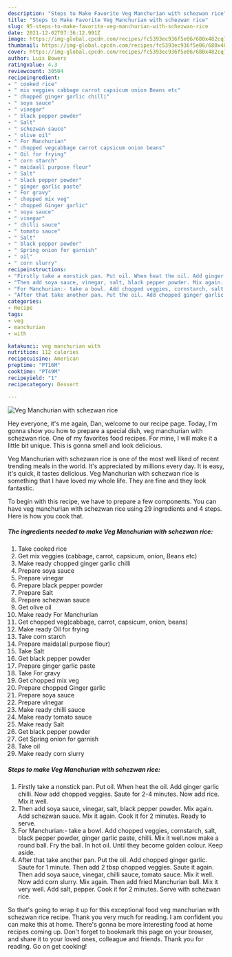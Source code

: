 ```yaml
---
description: "Steps to Make Favorite Veg Manchurian with schezwan rice"
title: "Steps to Make Favorite Veg Manchurian with schezwan rice"
slug: 95-steps-to-make-favorite-veg-manchurian-with-schezwan-rice
date: 2021-12-02T07:36:12.991Z
image: https://img-global.cpcdn.com/recipes/fc5393ec936f5e06/680x482cq70/veg-manchurian-with-schezwan-rice-recipe-main-photo.jpg
thumbnail: https://img-global.cpcdn.com/recipes/fc5393ec936f5e06/680x482cq70/veg-manchurian-with-schezwan-rice-recipe-main-photo.jpg
cover: https://img-global.cpcdn.com/recipes/fc5393ec936f5e06/680x482cq70/veg-manchurian-with-schezwan-rice-recipe-main-photo.jpg
author: Luis Bowers
ratingvalue: 4.3
reviewcount: 30504
recipeingredient:
- " cooked rice"
- " mix veggies cabbage carrot capsicum onion Beans etc"
- " chopped ginger garlic chilli"
- " soya sauce"
- " vinegar"
- " black pepper powder"
- " Salt"
- " schezwan sauce"
- " olive oil"
- " For Manchurian"
- " chopped vegcabbage carrot capsicum onion beans"
- " Oil for frying"
- " corn starch"
- " maidaall purpose flour"
- " Salt"
- " black pepper powder"
- " ginger garlic paste"
- " For gravy"
- " chopped mix veg"
- " chopped Ginger garlic"
- " soya sauce"
- " vinegar"
- " chilli sauce"
- " tomato sauce"
- " Salt"
- " black pepper powder"
- " Spring onion for garnish"
- " oil"
- " corn slurry"
recipeinstructions:
- "Firstly take a nonstick pan. Put oil. When heat the oil. Add ginger garlic chilli. Now add chopped veggies. Saute for 2-4 minutes. Now add rice. Mix it well."
- "Then add soya sauce, vinegar, salt, black pepper powder. Mix again. Add schezwan sauce. Mix it again. Cook it for 2 minutes. Ready to serve."
- "For Manchurian:- take a bowl. Add chopped veggies, cornstarch, salt, black pepper powder, ginger garlic paste, chilli. Mix it well.now make a round ball. Fry the ball. In hot oil. Until they become golden colour. Keep aside."
- "After that take another pan. Put the oil. Add chopped ginger garlic. Saute for 1 minute. Then add 2 tbsp chopped veggies. Saute it again. Then add soya sauce, vinegar, chilli sauce, tomato sauce. Mix it well. Now add corn slurry. Mix again. Then add fried Manchurian ball. Mix it very well. Add salt, pepper. Cook it for 2 minutes. Serve with schezwan rice."
categories:
- Recipe
tags:
- veg
- manchurian
- with

katakunci: veg manchurian with 
nutrition: 112 calories
recipecuisine: American
preptime: "PT16M"
cooktime: "PT49M"
recipeyield: "1"
recipecategory: Dessert

---
```



![Veg Manchurian with schezwan rice](https://img-global.cpcdn.com/recipes/fc5393ec936f5e06/680x482cq70/veg-manchurian-with-schezwan-rice-recipe-main-photo.jpg)

Hey everyone, it's me again, Dan, welcome to our recipe page. Today, I'm gonna show you how to prepare a special dish, veg manchurian with schezwan rice. One of my favorites food recipes. For mine, I will make it a little bit unique. This is gonna smell and look delicious.

Veg Manchurian with schezwan rice is one of the most well liked of recent trending meals in the world. It's appreciated by millions every day. It is easy, it's quick, it tastes delicious. Veg Manchurian with schezwan rice is something that I have loved my whole life. They are fine and they look fantastic.




To begin with this recipe, we have to prepare a few components. You can have veg manchurian with schezwan rice using 29 ingredients and 4 steps. Here is how you cook that.

<!--inarticleads1-->

##### The ingredients needed to make Veg Manchurian with schezwan rice:

1. Take  cooked rice
1. Get  mix veggies (cabbage, carrot, capsicum, onion, Beans etc)
1. Make ready  chopped ginger garlic chilli
1. Prepare  soya sauce
1. Prepare  vinegar
1. Prepare  black pepper powder
1. Prepare  Salt
1. Prepare  schezwan sauce
1. Get  olive oil
1. Make ready  For Manchurian
1. Get  chopped veg(cabbage, carrot, capsicum, onion, beans)
1. Make ready  Oil for frying
1. Take  corn starch
1. Prepare  maida(all purpose flour)
1. Take  Salt
1. Get  black pepper powder
1. Prepare  ginger garlic paste
1. Take  For gravy
1. Get  chopped mix veg
1. Prepare  chopped Ginger garlic
1. Prepare  soya sauce
1. Prepare  vinegar
1. Make ready  chilli sauce
1. Make ready  tomato sauce
1. Make ready  Salt
1. Get  black pepper powder
1. Get  Spring onion for garnish
1. Take  oil
1. Make ready  corn slurry




<!--inarticleads2-->

##### Steps to make Veg Manchurian with schezwan rice:

1. Firstly take a nonstick pan. Put oil. When heat the oil. Add ginger garlic chilli. Now add chopped veggies. Saute for 2-4 minutes. Now add rice. Mix it well.
1. Then add soya sauce, vinegar, salt, black pepper powder. Mix again. Add schezwan sauce. Mix it again. Cook it for 2 minutes. Ready to serve.
1. For Manchurian:- take a bowl. Add chopped veggies, cornstarch, salt, black pepper powder, ginger garlic paste, chilli. Mix it well.now make a round ball. Fry the ball. In hot oil. Until they become golden colour. Keep aside.
1. After that take another pan. Put the oil. Add chopped ginger garlic. Saute for 1 minute. Then add 2 tbsp chopped veggies. Saute it again. Then add soya sauce, vinegar, chilli sauce, tomato sauce. Mix it well. Now add corn slurry. Mix again. Then add fried Manchurian ball. Mix it very well. Add salt, pepper. Cook it for 2 minutes. Serve with schezwan rice.




So that's going to wrap it up for this exceptional food veg manchurian with schezwan rice recipe. Thank you very much for reading. I am confident you can make this at home. There's gonna be more interesting food at home recipes coming up. Don't forget to bookmark this page on your browser, and share it to your loved ones, colleague and friends. Thank you for reading. Go on get cooking!
